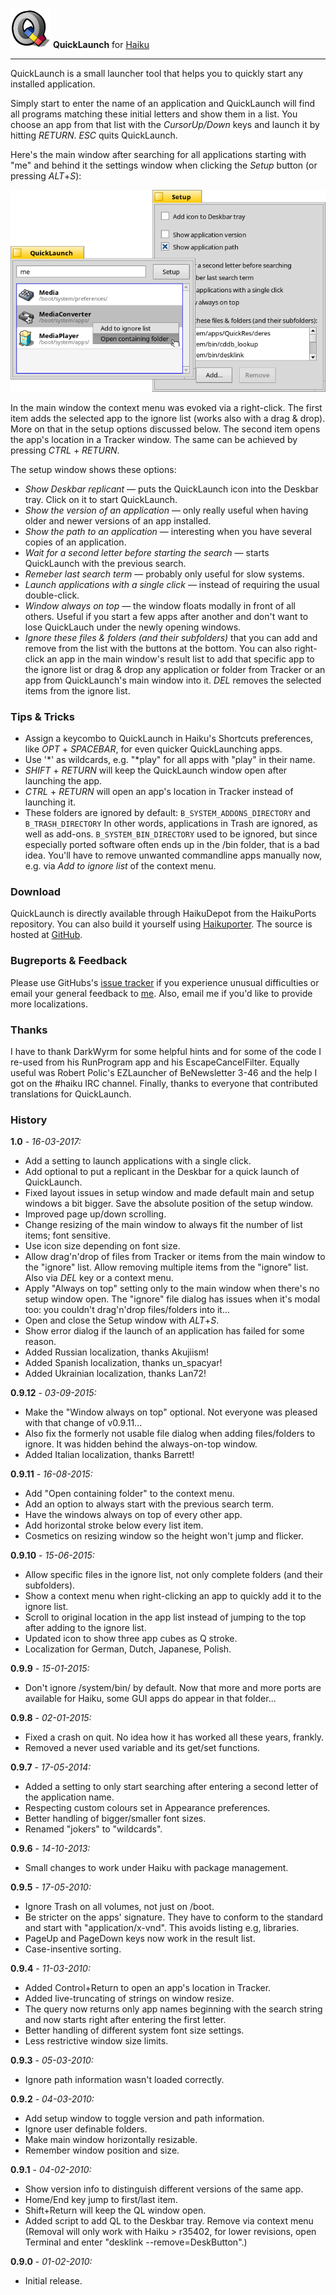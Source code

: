 ![QuickLaunch icon](./images/quicklaunch_icon_64.png) **QuickLaunch** for [Haiku](http://www.haiku-os.org)

* * *

QuickLaunch is a small launcher tool that helps you to quickly start any installed application.

Simply start to enter the name of an application and QuickLaunch will find all programs matching these initial letters and show them in a list. You choose an app from that list with the _CursorUp/Down_ keys and launch it by hitting _RETURN_. _ESC_ quits QuickLaunch.

Here's the main window after searching for all applications starting with "me" and behind it the settings window when clicking the _Setup_ button (or pressing _ALT_+_S_):

![QuickLaunch windows](./images/quicklaunch.png)

In the main window the context menu was evoked via a right-click. The first item adds the selected app to the ignore list (works also with a drag & drop). More on that in the setup options discussed below. The second item opens the app's location in a Tracker window. The same can be achieved by pressing _CTRL_ + _RETURN_.

The setup window shows these options:

*	_Show Deskbar replicant_ — puts the QuickLaunch icon into the Deskbar tray.
	Click on it to start QuickLaunch.
*   _Show the version of an application_ — only really useful when having older 
	and newer versions of an app installed.
*   _Show the path to an application_ — interesting when you have several copies 
	of an application.
*   _Wait for a second letter before starting the search_ — starts QuickLaunch 
	with the previous search.
*   _Remeber last search term_ — probably only useful for slow systems.
*   _Launch applications with a single click_ — instead of requiring the usual 
	double-click.
*   _Window always on top_ — the window floats modally in front of all others. 
	Useful if you start a few apps after another and don't want to lose 
	QuickLauch under the newly opening windows.
*   _Ignore these files & folders (and their subfolders)_ that you can add and 
	remove from the list with the buttons at the bottom. You can also right-
	click an app in the main window's result list to add that specific app to 
	the ignore list or drag & drop any application or folder from Tracker or an 
	app from QuickLaunch's main window into it. _DEL_ removes the selected items 
	from the ignore list.

### Tips & Tricks

*   Assign a keycombo to QuickLaunch in Haiku's Shortcuts preferences, like 
	_OPT_ + _SPACEBAR_, for even quicker QuickLaunching apps.
*   Use '\*' as wildcards, e.g. "\*play" for all apps with "play" in their name.
*   _SHIFT_ + _RETURN_ will keep the QuickLaunch window open after launching the 
	app.
*   _CTRL_ + _RETURN_ will open an app's location in Tracker instead of 
	launching it.
*   These folders are ignored by default:
     `B_SYSTEM_ADDONS_DIRECTORY` and `B_TRASH_DIRECTORY`
     In other words, applications in Trash are ignored, as well as add-ons.
     `B_SYSTEM_BIN_DIRECTORY` used to be ignored, but since especially ported 
     software often ends up in the /bin folder, that is a bad idea. You'll have 
     to remove unwanted commandline apps manually now, e.g. via _Add to ignore 
     list_ of the context menu.

### Download

QuickLaunch is directly available through HaikuDepot from the HaikuPorts repository. You can also build it yourself using [Haikuporter](https://github.com/haikuports). The source is hosted at [GitHub](https://github.com/humdingerb/quicklaunch).

### Bugreports & Feedback

Please use GitHubs's [issue tracker](https://github.com/humdingerb/quicklaunch/issues) if you experience unusual difficulties or email your general feedback to [me](mailto:humdingerb@gmail.com). Also, email me if you'd like to provide more localizations.

### Thanks

I have to thank DarkWyrm for some helpful hints and for some of the code I re-used from his RunProgram app and his EscapeCancelFilter.
 Equally useful was Robert Polic's EZLauncher of BeNewsletter 3-46 and the help I got on the #haiku IRC channel.
 Finally, thanks to everyone that contributed translations for QuickLaunch.

### History

**1.0** - _16-03-2017:_

*	Add a setting to launch applications with a single click.
*	Add optional to put a replicant in the Deskbar for a quick launch of 
	QuickLaunch.
*	Fixed layout issues in setup window and made default main and setup windows
    a bit bigger. Save the absolute position of the setup window.
*	Improved page up/down scrolling.
*	Change resizing of the main window to always fit the number of list items;
	font sensitive.
*	Use icon size depending on font size.
*	Allow drag'n'drop of files from Tracker or items from the main window to the
	"ignore" list.
	Allow removing multiple items from the "ignore" list. Also via _DEL_ key or
	a context menu.
*	Apply "Always on top" setting only to the main window when there's no setup
	window open. The "ignore" file dialog has issues when it's modal too: you
	couldn't drag'n'drop files/folders into it...
*	Open and close the Setup window with _ALT_+_S_.
*	Show error dialog if the launch of an application has failed for some
	reason.
*	Added Russian localization, thanks Akujiism!
*	Added Spanish localization, thanks un_spacyar!
*	Added Ukrainian localization, thanks Lan72!

**0.9.12** - _03-09-2015:_

*	Make the "Window always on top" optional. Not everyone was pleased with
	that change of v0.9.11...
*	Also fix the formerly not usable file dialog when adding files/folders to
	ignore. It was hidden behind the always-on-top window.
*	Added Italian localization, thanks Barrett!

**0.9.11** - _16-08-2015:_

*   Add "Open containing folder" to the context menu.
*   Add an option to always start with the previous search term.
*   Have the windows always on top of every other app.
*   Add horizontal stroke below every list item.
*   Cosmetics on resizing window so the height won't jump and flicker.

**0.9.10** - _15-06-2015:_

*   Allow specific files in the ignore list, not only complete folders (and 
	their subfolders).
*   Show a context menu when right-clicking an app to quickly add it to the 
	ignore list.
*   Scroll to original location in the app list instead of jumping to the top 
	after adding to the ignore list.
*   Updated icon to show three app cubes as Q stroke.
*   Localization for German, Dutch, Japanese, Polish.

**0.9.9** - _15-01-2015:_

*   Don't ignore /system/bin/ by default. Now that more and more ports are 
	available for Haiku, some GUI apps do appear in that folder...

**0.9.8** - _02-01-2015:_

*   Fixed a crash on quit. No idea how it has worked all these years, frankly.
*   Removed a never used variable and its get/set functions.

**0.9.7** - _17-05-2014:_

*   Added a setting to only start searching after entering a second letter of 
	the application name.
*   Respecting custom colours set in Appearance preferences.
*   Better handling of bigger/smaller font sizes.
*   Renamed "jokers" to "wildcards".

**0.9.6** - _14-10-2013:_

*   Small changes to work under Haiku with package management.

**0.9.5** - _17-05-2010:_

*   Ignore Trash on all volumes, not just on /boot.
*   Be stricter on the apps' signature. They have to conform to the standard and 
	start with "application/x-vnd". This avoids listing e.g, libraries.
*   PageUp and PageDown keys now work in the result list.
*   Case-insentive sorting.

**0.9.4** - _11-03-2010:_

*   Added Control+Return to open an app's location in Tracker.
*   Added live-truncating of strings on window resize.
*   The query now returns only app names beginning with the search string and 
	now starts right after entering the first letter.
*   Better handling of different system font size settings.
*   Less restrictive window size limits.

**0.9.3** - _05-03-2010:_

*   Ignore path information wasn't loaded correctly.

**0.9.2** - _04-03-2010:_

*   Add setup window to toggle version and path information.
*   Ignore user definable folders.
*   Make main window horizontally resizable.
*   Remember window position and size.

**0.9.1** - _04-02-2010:_

*   Show version info to distinguish different versions of the same app.
*   Home/End key jump to first/last item.
*   Shift+Return will keep the QL window open.
*   Added script to add QL to the Deskbar tray. Remove via context menu (Removal 
	will only work with Haiku > r35402, for lower revisions, open Terminal and 
	enter "desklink --remove=DeskButton".)
	
**0.9.0** - _01-02-2010:_

*   Initial release.




















